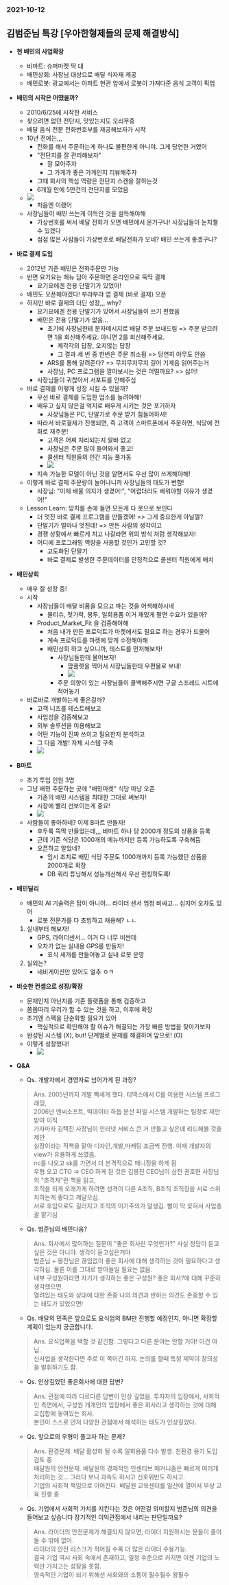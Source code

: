 ### 2021-10-12

## 김범준님 특강 [우아한형제들의 문제 해결방식]
- **현 배민의 사업확장**
    - 비마트: 슈퍼마켓 딱 대
    - 배민상회: 사장님 대상으로 배달 식자재 제공
    - 배민로봇: 광교에서는 아파트 현관 앞에서 로봇이 가져다준 음식 고객이 픽업

- **배민의 시작은 어땠을까?**
    - 2010/6/25에 시작한 서비스
    - 찾으려면 없던 전단지, 맛있는지도 오리무중
    - 배달 음식 전문 전화번호부를 제공해보자가 시작
    - 10년 전에는,,,
        - 전화를 해서 주문하는게 하나도 불편한게 아니야. 그게 당연한 거였어
        - "전단지를 잘 관리해보자"
            - 잘 모아주자
            - 그 가게가 좋은 가게인지 리뷰해주자
        - 그때 회사의 핵심 역량은 전단지 스캔을 잘하는것
        - 6개월 만에 5만건의 전단지를 모았음
    - ![](../image/2021-10-12-초기배민.PNG)
        - 처음엔 이랬어
    - 사장님들이 배민 쓰는게 이득인 것을 설득해야해
        - 가상번호를 써서 배달 전화가 오면 배민에서 온거구나! 사장님들이 눈치챌 수 있겠다
        - 점점 많은 사람들이 가상번호로 배달전화가 오네? 배민 쓰는게 좋겠구나? 

- **바로 결제 도입**
    - 2012년 기준 배민은 전화주문만 가능
    - 반면 요기요는 메뉴 담아 주문하면 온라인으로 뚝딱 결재
        - 요기요에겐 전용 단말기가 있었어!
    - 배민도 오픈해야겠다! 부랴부랴 앱 결제 (바로 결제) 오픈
    - 하지만 바로 결제의 더딘 성장,,, why?
        - 요기요에겐 전용 단말기가 있어서 사장님들이 쓰기 편했음
        - 배민은 전용 단말기가 없음...
            - 초기에 사장님한테 문자메시지로 배달 주문 보내드림 => 주문 받으려면 1을 회신해주세요. 아니면 2를 회신해주세요. 
                - 제각각의 답장, 오지않는 답장
                - 그 결과 세 번 중 한번은 주문 취소됨 => 당연히 아무도 안씀
            - ARS를 통해 알려준다? => 무지무지무지 길어 기계음 읽어주는거 
            - 사장님, PC 프로그램을 깔아보시는 것은 어떨까요? => 싫어!
        - 사장님들이 귀찮아서 서포트를 안해주심
    - 바로 결제를 어떻게 성장 시킬 수 있을까?
        - 우선 바로 결제를 도입한 업소를 늘려야해!
        - 배우고 싶지 않은걸 억지로 배우게 시키는 것은 포기하자
            - 사장님들은 PC, 단말기로 주문 받기 힘들어하셔!
        - 따라서 바로결제가 진행되면, 즉 고객이 스마트폰에서 주문하면, 식당에 전화로 재주문!
            - 고객은 어찌 처리되는지 알바 없고
            - 사장님은 주문 많이 들어와서 좋고!
            - 콜센터 직원들의 인간 지능 풀가동
            - ![](../image/2021-10-12-인간지능.PNG)
        - 지속 가능한 모델이 아닌 것을 알면서도 우선 많이 쓰게해야해!
    - 이렇게 바로 결제 주문량이 늘어나니까 사장님들의 태도가 변함!
        - 사장님: "이제 배울 의지가 생겼어!", "어렵더라도 배워야할 이유가 생겼어!"
    - Lesson Learn: 망치를 손에 들면 모든게 다 못으로 보인다
        - 더 멋진 바로 결제 프로그램을 만들겠어! => 그게 중요한게 아닐껄?
        - 단말기가 얼마나 멋진데! => 만든 사람의 생각이고
        - 경쟁 상황에서 빠르게 치고 나갈라면 위의 방식 처럼 생각해보자!
        - 어디에 프로그래밍 역량을 사용할 것인가 고민할 것?
            - 고도화된 단말기
            - 바로 결제로 발생한 주문데이터를 안정적으로 콜센터 직원에게 배치

- **배민상회**
    - 매우 잘 성장 중!
    - 시작
        - 사장님들이 배달 비품을 모으고 파는 것을 어색해하시네
            - 물티슈, 젓가락, 봉투, 일회용품 이거 재밌게 팔면 수요가 있을까?
        - Product_Market_Fit 을 검증해야해
            - 처음 내가 만든 프로덕트가 마켓에서도 필요로 하는 경우가 드물어
            - 계속 프로덕트를 마켓에 맞게 수정해야해
            - 배민상회 하고 싶으니까, 테스트를 먼저해보자! 
                - 사장님들한테 물어보자!
                    - 팜플렛을 찍어서 사장님들한테 우편물로 보내!
                    - ![](../image/2021-10-12-배민상회팸플릿.PNG)
                - 주문 의향이 있는 사장님들이 콜백해주시면 구글 스프레드 시트에 적어놓기
    - 바로바로 개발하는게 좋은걸까?
        - 고객 니즈를 테스트해보고
        - 사업성을 검증해보고
        - 외부 솔루션을 이용해보고
        - 어떤 기능이 진짜 쓰이고 필요한지 분석하고
        - 그 다음 개발! 자체 시스템 구축
        - ![](../image/2021-10-12-린스타텁.PNG)

- **B마트**
    - 초기 투입 인원 3명
    - 그냥 배민 주문하는 곳에 "배민마켓" 식당 마냥 오픈
        - 기존의 배민 시스템을 최대한 그대로 써보자!
        - 시장에 빨리 선보이는게 중요!
        - ![](../image/2021-10-12-비마트.PNG)
    - 사람들이 좋아하네? 이제 B마트 만들자!
        - 후두룩 뚝딱 만들었는데,,, 비마트 하나 당 2000개 정도의 상품을 등록
        - 근데 기존 식당은 1000개의 메뉴까지만 등록 가능하도록 구축해둠
        - 오픈하고 알았네?
            - 임시 조치로 배민 식당 주문도 1000개까지 등록 가능했던 상품을 2000개로 확장
            - DB 쿼리 튜닝해서 성능개선해서 우선 런칭하도록!

- **배민딜리**
    - 배민의 AI 기술력은 탑이 아니야... 라이더 센서 엄청 비싸고... 심지어 오차도 있어
        - 로봇 전문가를 다 초빙하고 채용해? ㄴㄴ
    1. 실내부터 해보자!
        - GPS, 라이더센서... 이거 다 너무 비싼데
        - 오차가 없는 실내용 GPS를 만들자!
            - 표식 세개를 만들어놓고 실내 로봇 운영
    2. 실외는?
        - 네비게이션만 있어도 얼추 ㅇㅋ

- **비슷한 컨셉으로 성장/확장**
    - 문제인지 아닌지를 기존 플랫폼을 통해 검증하고
    - 쫌쫌따리 우리가 할 수 있는 것을 하고, 이후에 확장
    - 초기엔 스펙을 단순화할 필요가 있어
        - 핵심적으로 확인해야 할 이슈가 해결되는 가장 빠른 방법을 찾아가보자
    - 완성된 시스템 (X), but! 단계별로 문제를 해결하며 앞으로! (O)
    - 이렇게 성장했다!
        - ![](../image/2021-10-12-성장과정.PNG)

- **Q&A**
    - Qs. 개발자에서 경영자로 넘어가게 된 과정?
    > Ans. 2005년까지 개발 빡세게 했다. 티맥스에서 C를 이용한 시스템 프로그래밍,   
    2006년 엔씨소프트, 빅데이터 하둡 분산 파일 시스템 개발하는 팀장로 제안받아 이직   
    가자마자 김택진 사장님이 인터넷 서비스 큰 거 만들고 싶은데 리드해볼 것을 제안   
    실장이라는 직책을 맡아 디자인,개발,마케팅 조금씩 진행. 이때 개발자의 view가 유용하게 쓰였음.   
    nc를 나오고 sk를 가면서 더 본격적으로 매니징을 하게 됨  
    우형 오고 CTO => CEO 하게 된 것은 김봉진 CEO님이 삼전 권호현 사장님의 "초격차"란 책을 읽고,   
    조직을 되게 오래가게 하려면 성격이 다른 A조직, B조직 조직장을 서로 스위치하는게 좋다고 깨달으심.   
    서로 후임으로도 길러지고 조직의 이기주의가 덜생김. 삘이 딱 꽂혀서 사업총괄 맡기심
    
    - Qs. 범준님의 배민다움? 
    > Ans. 회사에서 많이하는 질문이 "좋은 회사란 무엇인가?" 사실 정답이 듣고 싶은 것은 아니야. 생각이 듣고싶은거야    
    범준님 + 봉진님은 끊임없이 좋은 회사에 대해 생각하는 것이 필요하다고 생각하심. 물론 이를 그대로 받아들일 필요는 없음.   
    내부 구성원이라면 자기가 생각하는 좋은 구성원? 좋은 회사?에 대해 꾸준히 생각했으면.   
    열려있는 태도와 상대에 대한 존중 나의 의견과 반하는 의견도 존중할 수 있는 태도가 있었으면!  
    
    - Qs. 배달의 민족은 앞으로도 요식업의 BM만 진행할 예정인지, 아니면 확장할 계획이 있는지 궁금합니다. 
    > Ans. 요식업쪽을 택할 것 같긴함. 그렇다고 다른 분야는 안할 거야! 이건 아님.   
    신사업을 생각한다면 주로 이 쪽이긴 하지. 논의를 할때 특정 제약이 창의성을 발휘하기도 함.
    
    - Qs. 인상깊었던 좋은회사에 대한 답변? 
    > Ans. 관점에 따라 다르다른 답변이 인상 깊었음. 
    투자자의 입장에서, 사회적인 측면에서, 구성원 개개인의 입장에서 좋은 회사라고 생각하는 것에 대해 교집합에 놓여있는 회사.  
    본인이 스스로 먼저 다양한 관점에서 해석하는 태도가 인상깊었다. 
    
    - Qs. 앞으로의 우형이 풀고자 하는 문제? 
    > Ans. 환경문제. 배달 활성화 될 수록 일회용품 다수 발생. 친환경 용기 도입 검토 중   
    배달원의 안전문제. 배달원의 경제적인 인센티브 매커니즘은 빠르게 여러개 처리하는 것... 그러다 보니 과속도 하시고 신호위반도 하시고.   
    기업의 사회적 책임으로 이어진다. 배달원 교육센터를 일산에 열어서 무상 교육 진행 중
    
    - Qs. 기업에서 사회적 가치를 지킨다는 것은 어떤걸 의미할지 범준님의 의견을 들어보고 싶습니다 장기적인 이익관점에서 내리는 판단일까요? 
    > Ans. 라이더의 안전문제가 해결되지 않으면, 라이더 지원하시는 분들이 줄어들 수 밖에 없어.   
    라이더의 안전 리스크가 적어질 수록 더 많은 라이더 수용가능.   
    결국 기업 역시 사회 속에서 존재하고, 일정 수준으로 커지면 이젠 기업의 노력만 가지고는 성장을 못함.   
    영속적인 기업이 되기 위해선 사회와의 소통이 필수필수 왕필수
     

    